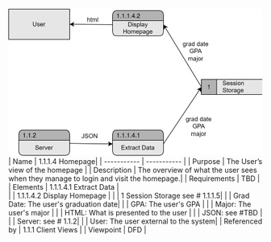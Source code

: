 ![DFD](TeamThreeFiles/DFD%20homepage%201.1.1.4.drawio%20(3).svg)
| Name | 1.1.1.4 Homepage|
| ----------- | ----------- |
| Purpose | The User’s view of the homepage |
| Description | The overview of what the user sees when they manage to login and visit the homepage.|
| Requirements | TBD |
| Elements | 1.1.1.4.1 Extract Data |  
|           |  1.1.1.4.2 Display Homepage | 
|           | 1 Session Storage see # 1.1.1.5| 
|           | Grad Date: The user's graduation date| 
|           | GPA: The user's GPA | 
|           | Major: The user's major | 
|           | HTML: What is presented to the user | 
|           | JSON: see #TBD |  
|           | Server: see # 1.1.2| 
|           | User: The user external to the system|
| Referenced by | 1.1.1 Client Views  |
| Viewpoint | DFD |
